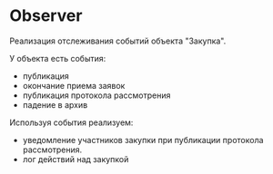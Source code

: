Observer
========

Реализация отслеживания событий объекта "Закупка".

У объекта есть события:
*   публикация
*   окончание приема заявок
*   публикация протокола рассмотрения
*   падение в архив

Используя события реализуем:
*   уведомление участников закупки при публикации протокола рассмотрения.
*   лог действий над закупкой

